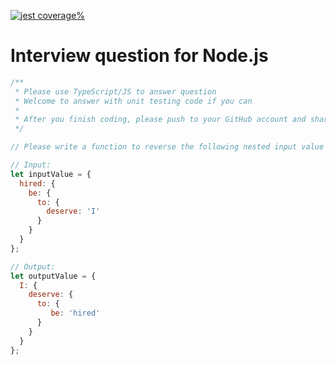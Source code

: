 [![jest coverage%](https://jestjs.io/img/jest-badge.svg)](https://o-p.github.io/i-deserve-to-be-hired/)

# Interview question for Node.js

```js
/**
 * Please use TypeScript/JS to answer question
 * Welcome to answer with unit testing code if you can
 *
 * After you finish coding, please push to your GitHub account and share the link with us.
 */

// Please write a function to reverse the following nested input value into output value

// Input:
let inputValue = {
  hired: {
    be: {
      to: {
      	deserve: 'I'
      }
    }
  }
};

// Output:
let outputValue = {
  I: {
    deserve: {
      to: {
         be: 'hired'
      }
    }
  }
};
```

